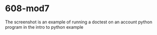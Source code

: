 # 608-mod7
The screenshot is an example of running a doctest on an account python program in the intro to python example
